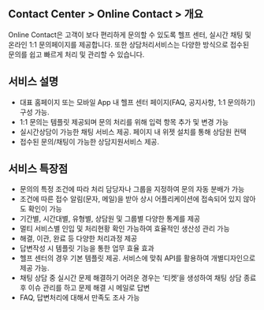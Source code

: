 ## Contact Center > Online Contact > 개요

Online Contact은 고객이 보다 편리하게 문의할 수 있도록 헬프 센터, 실시간 채팅 및 온라인 1:1 문의페이지를 제공합니다. 또한 상담처리서비스는 다양한 방식으로 접수된 문의를 쉽고 빠르게 처리 및 관리할 수 있습니다.


## 서비스 설명
* 대표 홈페이지 또는 모바일 App 내 헬프 센터 페이지(FAQ, 공지사항, 1:1 문의하기) 구성 가능. 
* 1:1 문의는 템플릿 제공되며 문의 처리를 위해 입력 항목 추가 및 변경 가능
* 실시간상담이 가능한 채팅 서비스 제공. 페이지 내 위젯 설치를 통해 상담원 컨택
* 접수된 문의/채팅이 가능한 상담지원서비스 제공. 

## 서비스 특장점
* 문의의 특정 조건에 따라 처리 담당자나 그룹을 지정하여 문의 자동 분배가 가능
* 조건에 따른 접수 알림(문자, 메일)을 받아 상시 어플리케이션에 접속되어 있지 않아도 확인이 가능
* 기간별, 시간대별, 유형별, 상담원 및 그룹별 다양한 통계를 제공
* 멀티 서비스별 인입 및 처리현황 확인 가능하여 효율적인 생산성 관리 가능
* 해결, 이관, 완료 등 다양한 처리과정 제공
* 답변작성 시 템플릿 기능을 통한 업무 효율 효과
* 헬프 센터의 경우 기본 템플릿 제공. 서비스에 맞춰 API를 활용하여 개별디자인으로 제공 가능.
* 채팅 상담 중 실시간 문제 해결하기 어려운 경우는 ‘티켓’을 생성하여 채팅 상담 종료 후 이슈 관리를 하고 문제 해결 시 메일로 답변
* FAQ, 답변처리에 대해서 만족도 조사 가능
